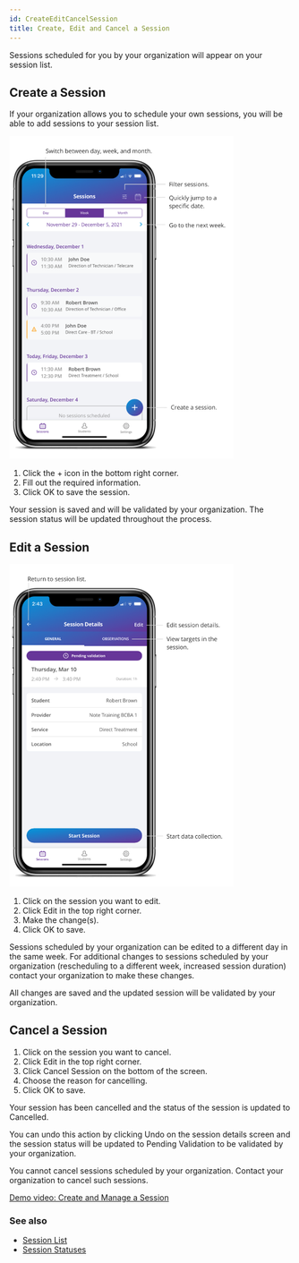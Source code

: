 ```yaml
---
id: CreateEditCancelSession
title: Create, Edit and Cancel a Session  
---
```


Sessions scheduled for you by your organization will appear on your session list. 

## Create a Session

If your organization allows you to schedule your own sessions, you will be able to add sessions to your session list.

<img src="/img/SessionList.png" width="400" />

1. Click the + icon in the bottom right corner. 
2. Fill out the required information. 
3. Click OK to save the session. 

Your session is saved and will be validated by your organization. The session status will be updated throughout the process.

## Edit a Session

<img src="/img/SessionDetails.png" width="400" />

1. Click on the session you want to edit. 
2. Click Edit in the top right corner. 
3. Make the change(s). 
4. Click OK to save.

Sessions scheduled by your organization can be edited to a different day in the same week. For additional changes to sessions scheduled by your organization (rescheduling to a different week, increased session duration) contact your organization to make these changes.

All changes are saved and the updated session will be validated by your organization. 

## Cancel a Session

1. Click on the session you want to cancel. 
2. Click Edit in the top right corner. 
3. Click Cancel Session on the bottom of the screen. 
4. Choose the reason for cancelling. 
5. Click OK to save.

Your session has been cancelled and the status of the session is updated to Cancelled.  

You can undo this action by clicking Undo on the session details screen and the session status will be updated to Pending Validation to be validated by your organization. 

You cannot cancel sessions scheduled by your organization. Contact your organization to cancel such sessions.

[Demo video: Create and Manage a Session ](https://youtu.be/xES-ni3GvLQ/ "Title")

### See also
- [Session List](Session/SessionList.md)
- [Session Statuses](Session/SessionStatuses.md)